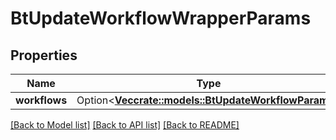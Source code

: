 # BtUpdateWorkflowWrapperParams

## Properties

Name | Type | Description | Notes
------------ | ------------- | ------------- | -------------
**workflows** | Option<[**Vec<crate::models::BtUpdateWorkflowParams>**](BTUpdateWorkflowParams.md)> |  | [optional]

[[Back to Model list]](../README.md#documentation-for-models) [[Back to API list]](../README.md#documentation-for-api-endpoints) [[Back to README]](../README.md)


